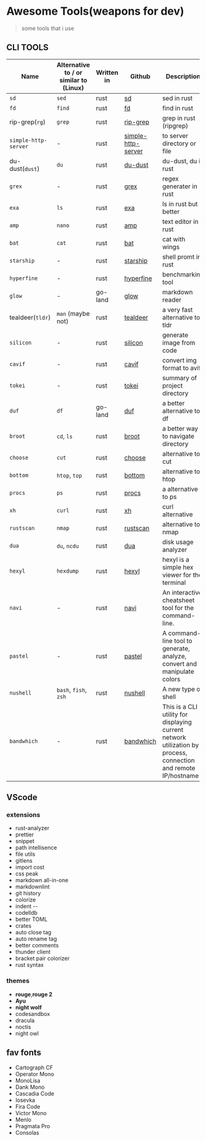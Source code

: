 # Awesome Tools(weapons for dev)

> some tools that i use

## CLI TOOLS

| Name                 | Alternative to / or similar to (Linux) | Written in | Github                                                               | Description                                                                                                    |
| -------------------- | -------------------------------------- | ---------- | -------------------------------------------------------------------- | -------------------------------------------------------------------------------------------------------------- |
| `sd`                 | `sed`                                  | rust       | [sd](https://github.com/chmln/sd)                                    | sed in rust                                                                                                    |
| `fd`                 | `find`                                 | rust       | [fd](https://github.com/sharkdp/fd)                                  | find in rust                                                                                                   |
| rip-grep(`rg`)       | `grep`                                 | rust       | [rip-grep](https://github.com/BurntSushi/ripgrep)                    | grep in rust (ripgrep)                                                                                         |
| `simple-http-server` | -                                      | rust       | [simple-http-server](https://github.com/TheWaWaR/simple-http-server) | to server directory or file                                                                                    |
| du-dust(`dust`)      | `du`                                   | rust       | [du-dust](https://github.com/bootandy/dust)                          | du-dust, du in rust                                                                                            |
| `grex`               | -                                      | rust       | [grex](https://github.com/pemistahl/grex)                            | regex generater in rust                                                                                        |
| `exa`                | `ls`                                   | rust       | [exa](https://github.com/ogham/exa)                                  | ls in rust but better                                                                                          |
| `amp`                | `nano`                                 | rust       | [amp](https://github.com/jmacdonald/amp)                             | text editor in rust                                                                                            |
| `bat`                | `cat`                                  | rust       | [bat](https://github.com/sharkdp/bat)                                | cat with wings                                                                                                 |
| `starship`           | -                                      | rust       | [starship](https://github.com/starship/starship)                     | shell promt in rust                                                                                            |
| `hyperfine`          | -                                      | rust       | [hyperfine](https://github.com/sharkdp/hyperfine)                    | benchmarking tool                                                                                              |
| `glow`               | -                                      | go-land    | [glow](https://github.com/charmbracelet/glow)                        | markdown reader                                                                                                |
| tealdeer(`tldr`)     | `man` (maybe not)                      | rust       | [tealdeer](https://github.com/dbrgn/tealdeer)                        | a very fast alternative to tldr                                                                                |
| `silicon`            | -                                      | rust       | [silicon](https://github.com/Aloxaf/silicon)                         | generate image from code                                                                                       |
| `cavif`              | -                                      | rust       | [cavif](https://github.com/kornelski/cavif-rs)                       | convert img format to avif                                                                                     |
| `tokei`              | -                                      | rust       | [tokei](https://github.com/XAMPPRocky/tokei)                         | summary of project directory                                                                                   |
| `duf`                | `df`                                   | go-land    | [duf](https://github.com/muesli/duf)                                 | a better alternative to df                                                                                     |
| `broot`              | `cd`, `ls`                             | rust       | [broot](https://github.com/Canop/broot)                              | a better way to navigate directory                                                                             |
| `choose`             | `cut`                                  | rust       | [choose](https://github.com/theryangeary/choose)                     | alternative to cut                                                                                             |
| `bottom`             | `htop`, `top`                          | rust       | [bottom](https://github.com/clementtsang/bottom)                     | alternative to htop                                                                                            |
| `procs`              | `ps`                                   | rust       | [procs](https://github.com/dalance/procs)                            | a alternative to ps                                                                                            |
| `xh`                 | `curl`                                 | rust       | [xh](https://github.com/ducaale/xh)                                  | curl alternative                                                                                               |
| `rustscan`           | `nmap`                                 | rust       | [rustscan](https://github.com/RustScan/RustScan)                     | alternative to nmap                                                                                            |
| `dua`                | `du`, `ncdu`                           | rust       | [dua](https://github.com/muesli/duf)                                 | disk usage analyzer                                                                                            |
| `hexyl`              | `hexdump`                              | rust       | [hexyl](https://github.com/sharkdp/hexyl)                            | hexyl is a simple hex viewer for the terminal                                                                  |
| `navi`               | -                                      | rust       | [navi](https://github.com/denisidoro/navi)                           | An interactive cheatsheet tool for the command-line.                                                           |
| `pastel`             | -                                      | rust       | [pastel](https://github.com/sharkdp/pastel)                          | A command-line tool to generate, analyze, convert and manipulate colors                                        |
| `nushell`            | `bash`, `fish`, `zsh`                  | rust       | [nushell](https://github.com/nushell/nushell)                        | A new type of shell                                                                                            |
| `bandwhich`          | -                                      | rust       | [bandwhich](https://github.com/imsnif/bandwhich)                     | This is a CLI utility for displaying current network utilization by process, connection and remote IP/hostname |

## VScode

### extensions

- rust-analyzer
- prettier
- snippet
- path intellisence
- file utils
- gitlens
- import cost
- css peak
- markdown all-in-one
- markdownlint
- git history
- colorize
- indent --
- codelldb
- better TOML
- crates
- auto close tag
- auto rename tag
- better comments
- thunder client
- bracket pair colorizer
- rust syntax

### themes

- **rouge**,**rouge 2**
- **Ayu**
- **night wolf**
- codesandbox
- dracula
- noctis
- night owl

## fav fonts

- Cartograph CF
- Operator Mono
- MonoLisa
- Dank Mono
- Cascadia Code
- Iosevka
- Fira Code
- Victor Mono
- Menlo
- Pragmata Pro
- Consolas
